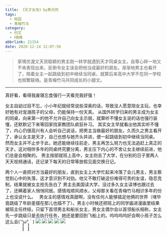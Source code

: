 ```yaml
---
title: 《天才女友》by素光同
tags:
  - 校园
  - 青梅竹马
category:
  - 扫文
  - Ⅰ强推
abbrlink: 21154
date: 2020-12-14 12:07:58
---
```

<meta name="referrer" content="no-referrer" />

> 家境优渥又天资聪颖的男主刚一转学就遇到天才同桌女主，自尊心碎一地又不肯表现出来，反倒令女主误会把他当成最好的朋友。渐渐地男主也看开了，陪着女主一起跳级到初中继续当同桌，就算后来高中大学不在同一学校也频繁联络。是青梅竹马共同成长的小甜文。
<!-- more -->

---
真好看，看得我废寝忘食强行一天看完我好强！

女主自幼过目不忘，小小年纪就经常说些深奥的话，导致没人愿意陪女主玩，也幸好她有对宠溺孩子的父母，仍能保持一份天真。
从国外转学归来的男主成为女主的同桌，向来第一的他不允许自己向女主示弱，就算听不懂女主说的话也强行装懂，还默默记下来等回家找家教团队疯狂补习。
其实女主早就看出他其实听不懂了，内心仍很高兴有人会听自己说话，把男主当做最好的朋友。久而久之男主看开了，承认女主是天才，自己也想与她齐头并进，便一起跳级到初中继续当同桌。
 
然而女主并不止步于此，她还能继续往前走，男主再怎么努力也无法追赶上真正的天才。这对相伴多年的同桌终究要分离，男主压下内心的不舍让女主继续前进，他们总是会相聚的。
男主按部就班上高中，女主则去了大学，在分别的日子里两人天天视频通话，还记录下每天的日常等放假见面交换日记。

两个人一直把对方当最好的朋友，直到女主上大学忙起来冷落了会儿男主，男主察觉到心中的失落，这才意识到不对劲。他又不敢打破这份难得可贵的友谊，隐忍克制，结果就被女主抢先告白了
男主去美国读大学，没过多久女主读博也跟过去了，还瞒着家人悄悄同居。感情戏顺风顺水，父母那关看在青梅竹马相识多年的份上也没说什么。
 
男女主的感情戏真甜啊，没有任何人能够插足他俩的世界（嗐毕竟跳级了年龄差摆在那儿也插不了）。男主小时候还把班上的同学画进漫画里结果被班主任终结，只留下首领男主和船长女主，男女主偶尔会以首领船长相称，女主先一步跳级只是去执行任务，她还是要回到飞船上的。呜呜呜呜好会啊小孩子怎么这么会(´°̥̥̥̥̥̥̥̥ω°̥̥̥̥̥̥̥̥｀)
![](https://wx4.sinaimg.cn/mw690/0069kFhhgy1glnc4yd1s6j30n01dsqv6.jpg)
![](https://wx2.sinaimg.cn/mw690/0069kFhhgy1glnc4zl0r0j30n01dsqv6.jpg)
![](https://wx4.sinaimg.cn/mw690/0069kFhhgy1glnc50hoggj30n01dsnpe.jpg)
![](https://wx2.sinaimg.cn/mw690/0069kFhhgy1glnc4vlvzzj30n01dsgye.jpg)
![](https://wx4.sinaimg.cn/mw690/0069kFhhgy1glnc514068j30n01dswr7.jpg)